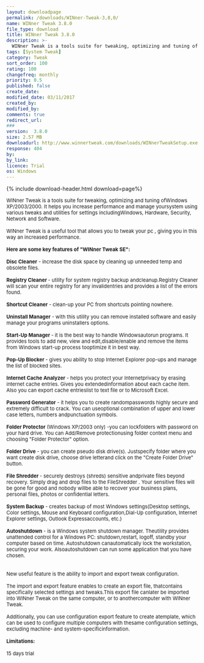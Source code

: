 ```yaml
---
layout: downloadpage
permalink: /downloads/WINner-Tweak-3,8,0/
name: WINner Tweak 3.8.0
file_type: download
title: WINner Tweak 3.8.0
description: >-
  WINner Tweak is a tools suite for tweaking, optimizing and tuning of Windows XP/2003/2000
tags: [System Tweak]
category: Tweak
sort_order: 100
rating: 100
changefreq: monthly
priority: 0.5
published: false
create_date: 
modified_date: 03/11/2017
created_by: 
modified_by: 
comments: true
redirect_url: 
### 
version:  3.8.0
size: 2.57 MB
downloadurl: http://www.winnertweak.com/downloads/WINnerTweakSetup.exe
response: 404
by: 
by_link: 
licence: Trial 
os: Windows
---
```


{% include download-header.html download=page%}

<p style="fix-download-text !important">
<p><font size="2"><p>WINner Tweak is a tools suite for tweaking, optimizing and tuning ofWindows XP/2003/2000. It helps you increase performance and manage yoursystem using various tweaks and utilities for settings includingWindows, Hardware, Security, Network and Software.<br />
<br />
WINner Tweak is a useful tool that allows you to tweak your pc , giving you in this way an increased performance.<br />
<br />
<span><strong>Here are some key features of "WINner Tweak SE":</strong></span><br />
<br />
<strong>Disc Cleaner</strong> - increase the disk space by cleaning up unneeded temp and obsolete files. <br />
<br />
<strong>Registry Cleaner </strong>- utility for system registry backup andcleanup.Registry Cleaner will scan your entire registry for any invalidentries and provides a list of the errors found. <br />
<br />
<strong>Shortcut Cleaner</strong> - clean-up your PC from shortcuts pointing nowhere. <br />
<br />
<strong>Uninstall Manager</strong> - with this utility you can remove installed software and easily manage your programs uninstallers options. <br />
<br />
<strong>Start-Up Manager </strong>- it is the best way to handle Windowsautorun programs. It provides tools to add new, view and edit,disable/enable and remove the items from Windows start-up process tooptimize it in best way. <br />
<br />
<strong>Pop-Up Blocker </strong>- gives you ability to stop Internet Explorer pop-ups and manage the list of blocked sites. <br />
<br />
<strong>Internet Cache Analyzer</strong> - helps you protect your Internetprivacy by erasing internet cache entries. Gives you extendedinformation about each cache item. Also you can export cache entrieslist to text file or to Microsoft Excel. <br />
<br />
<strong>Password Generator</strong> - it helps you to create randompasswords highly secure and extremely difficult to crack. You can useoptional combination of upper and lower case letters, numbers andpunctuation symbols. <br />
<br />
<strong>Folder Protector</strong> (Windows XP/2003 only) -you can lockfolders with password on your hard drive. You can Add/Remove protectionusing folder context menu and choosing "Folder Protector" option. <br />
<br />
<strong>Folder Drive</strong> - you can create pseudo disk drive(s). Justspecify folder where you want create disk drive, choose drive letterand click on the "Create Folder Drive" button. <br />
<br />
<strong>File Shredder </strong>- securely destroys (shreds) sensitive andprivate files beyond recovery. Simply drag and drop files to the FileShredder . Your sensitive files will be gone for good and nobody willbe able to recover your business</a> plans, personal files, photos or confidential letters. <br />
<br />
<strong>System Backup</strong> - creates backup of most Windows settings(Desktop settings, Color settings, Mouse and Keyboard configuration,Dial-Up configuration, Internet Explorer settings, Outlook Expressaccounts, etc.) <br />
<br />
<strong>Autoshutdown</strong> - is a Windows system shutdown manager. Theutility provides unattended control for a Windows PC: shutdown,restart, logoff, standby your computer based on time. Autoshutdown canautomatically lock the workstation, securing your work. Alsoautoshutdown can run some application that you have chosen.<br />
<br />
<br />
New useful feature is the ability to import and export tweak configuration. <br />
<br />
The import and export feature enables to create an export file, thatcontains specifically selected settings and tweaks.This export file canlater be imported into WINner Tweak on the same computer, or to anothercomputer with WINner Tweak.<br />
<br />
Additionally, you can use configuration export feature to create atemplate, which can be used to configure multiple computers with thesame configuration settings, excluding machine- and system-specificinformation.<br />
<br />
<span><strong>Limitations:</strong></span><br />
<br />
15 days trial</p></p></p>
